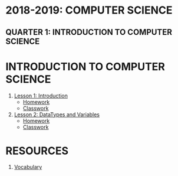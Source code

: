 # 2018-2019: COMPUTER SCIENCE

## QUARTER 1: INTRODUCTION TO COMPUTER SCIENCE

# INTRODUCTION TO COMPUTER SCIENCE
1. [Lesson 1: Introduction](https://github.com/ECS-CS/2018-2019/blob/master/6-8th/lessons/Lesson1/Lesson1_Introduction.md)
   - [Homework](https://github.com/ECS-CS/2018-2019/blob/master/6-8th/lessons/Lesson1/Lesson1_Introduction.md#homework)
   - [Classwork]()
2. [Lesson 2: DataTypes and Variables](https://github.com/ECS-CS/2018-2019/blob/master/6-8th/lessons/Lesson2/Lesson2_DataTypesVariables.md)
   - [Homework](https://github.com/ECS-CS/2018-2019/blob/master/6-8th/lessons/Lesson2/Lesson2_DataTypesVariables.md#homework)
   - [Classwork]()

# RESOURCES

1. [Vocabulary](https://github.com/ECS-CS/2018-2019/blob/master/6-8th/Vocabulary.md)
